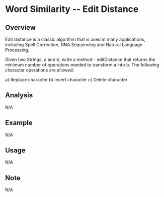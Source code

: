 # Word Similarity -- Edit Distance 

Overview
---
Edit distance is a classic algorithm that is used in many applications, 
including Spell Correction, DNA Sequencing and Natural Language 
Processing.

Given two Strings, a and b, write a method - editDistance that returns 
the minimum number of operations needed to transform a into b. The 
following character operations are allowed:

a) Replace character
b) Insert character
c) Delete character

Analysis
---
N/A

Example
---
N/A

Usage
---
N/A

Note
---
N/A

